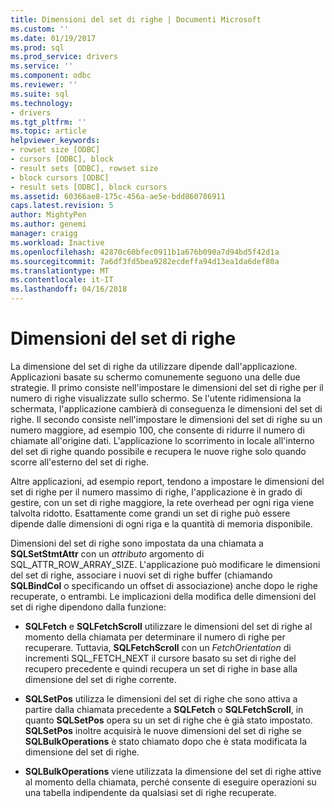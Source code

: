 ```yaml
---
title: Dimensioni del set di righe | Documenti Microsoft
ms.custom: ''
ms.date: 01/19/2017
ms.prod: sql
ms.prod_service: drivers
ms.service: ''
ms.component: odbc
ms.reviewer: ''
ms.suite: sql
ms.technology:
- drivers
ms.tgt_pltfrm: ''
ms.topic: article
helpviewer_keywords:
- rowset size [ODBC]
- cursors [ODBC], block
- result sets [ODBC], rowset size
- block cursors [ODBC]
- result sets [ODBC], block cursors
ms.assetid: 60366ae8-175c-456a-ae5e-bdd860786911
caps.latest.revision: 5
author: MightyPen
ms.author: genemi
manager: craigg
ms.workload: Inactive
ms.openlocfilehash: 42870c60bfec0911b1a676b090a7d94bd5f42d1a
ms.sourcegitcommit: 7a6df3fd5bea9282ecdeffa94d13ea1da6def80a
ms.translationtype: MT
ms.contentlocale: it-IT
ms.lasthandoff: 04/16/2018
---
```

# <a name="rowset-size"></a>Dimensioni del set di righe
La dimensione del set di righe da utilizzare dipende dall'applicazione. Applicazioni basate su schermo comunemente seguono una delle due strategie. Il primo consiste nell'impostare le dimensioni del set di righe per il numero di righe visualizzate sullo schermo. Se l'utente ridimensiona la schermata, l'applicazione cambierà di conseguenza le dimensioni del set di righe. Il secondo consiste nell'impostare le dimensioni del set di righe su un numero maggiore, ad esempio 100, che consente di ridurre il numero di chiamate all'origine dati. L'applicazione lo scorrimento in locale all'interno del set di righe quando possibile e recupera le nuove righe solo quando scorre all'esterno del set di righe.  
  
 Altre applicazioni, ad esempio report, tendono a impostare le dimensioni del set di righe per il numero massimo di righe, l'applicazione è in grado di gestire, con un set di righe maggiore, la rete overhead per ogni riga viene talvolta ridotto. Esattamente come grandi un set di righe può essere dipende dalle dimensioni di ogni riga e la quantità di memoria disponibile.  
  
 Dimensioni del set di righe sono impostata da una chiamata a **SQLSetStmtAttr** con un *attributo* argomento di SQL_ATTR_ROW_ARRAY_SIZE. L'applicazione può modificare le dimensioni del set di righe, associare i nuovi set di righe buffer (chiamando **SQLBindCol** o specificando un offset di associazione) anche dopo le righe recuperate, o entrambi. Le implicazioni della modifica delle dimensioni del set di righe dipendono dalla funzione:  
  
-   **SQLFetch** e **SQLFetchScroll** utilizzare le dimensioni del set di righe al momento della chiamata per determinare il numero di righe per recuperare. Tuttavia, **SQLFetchScroll** con un *FetchOrientation* di incrementi SQL_FETCH_NEXT il cursore basato su set di righe del recupero precedente e quindi recupera un set di righe in base alla dimensione del set di righe corrente.  
  
-   **SQLSetPos** utilizza le dimensioni del set di righe che sono attiva a partire dalla chiamata precedente a **SQLFetch** o **SQLFetchScroll**, in quanto **SQLSetPos** opera su un set di righe che è già stato impostato. **SQLSetPos** inoltre acquisirà le nuove dimensioni del set di righe se **SQLBulkOperations** è stato chiamato dopo che è stata modificata la dimensione del set di righe.  
  
-   **SQLBulkOperations** viene utilizzata la dimensione del set di righe attive al momento della chiamata, perché consente di eseguire operazioni su una tabella indipendente da qualsiasi set di righe recuperate.
